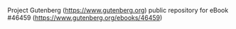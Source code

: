 Project Gutenberg (https://www.gutenberg.org) public repository for eBook #46459 (https://www.gutenberg.org/ebooks/46459)
